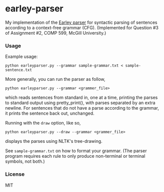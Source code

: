 # earley-parser
My implementation of the [Earley parser](https://en.wikipedia.org/wiki/Earley_parser) for syntactic parsing of sentences according to a context-free grammar (CFG). (Implemented for Question #3 of Assignment #2, COMP 599, McGill University.)

### Usage

Example usage:

```
python earleyparser.py --grammar sample-grammar.txt < sample-sentence.txt
```

More generally, you can run the parser as follow,

```
python earleyparser.py --grammar <grammer_file>
```

which reads sentences from standard in, one at a time, printing the parses to standard output using pretty_print(), with parses separated by an extra newline. For sentences that do not have a parse according to the grammar, it prints the sentence back out, unchanged.

Running with the `draw` option, like so,

```
python earleyparser.py --draw --grammar <grammer_file>
```

displays the parses using NLTK's tree-drawing.

See `sample-grammar.txt` on how to format your grammar. (The parser program requires each rule to only produce non-terminal or terminal symbols, not both.)

### License

MIT
